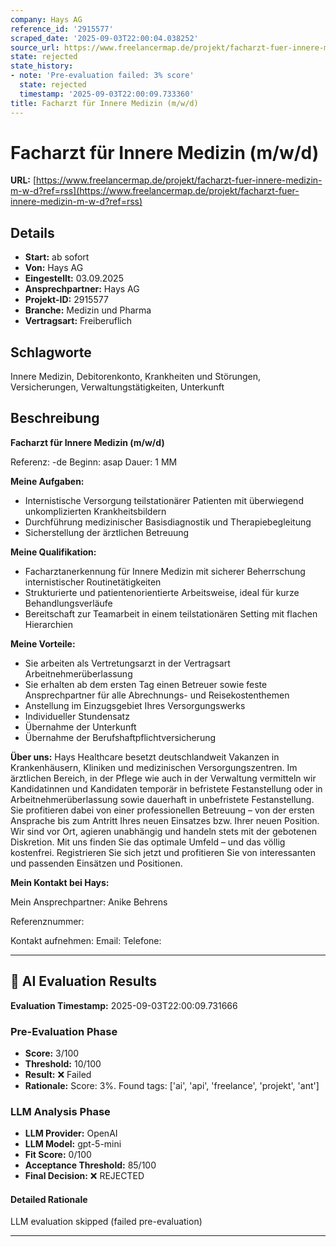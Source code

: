```yaml
---
company: Hays AG
reference_id: '2915577'
scraped_date: '2025-09-03T22:00:04.038252'
source_url: https://www.freelancermap.de/projekt/facharzt-fuer-innere-medizin-m-w-d?ref=rss
state: rejected
state_history:
- note: 'Pre-evaluation failed: 3% score'
  state: rejected
  timestamp: '2025-09-03T22:00:09.733360'
title: Facharzt für Innere Medizin (m/w/d)
---
```



# Facharzt für Innere Medizin (m/w/d)
**URL:** [https://www.freelancermap.de/projekt/facharzt-fuer-innere-medizin-m-w-d?ref=rss](https://www.freelancermap.de/projekt/facharzt-fuer-innere-medizin-m-w-d?ref=rss)
## Details
- **Start:** ab sofort
- **Von:** Hays AG
- **Eingestellt:** 03.09.2025
- **Ansprechpartner:** Hays AG
- **Projekt-ID:** 2915577
- **Branche:** Medizin und Pharma
- **Vertragsart:** Freiberuflich

## Schlagworte
Innere Medizin, Debitorenkonto, Krankheiten und Störungen, Versicherungen, Verwaltungstätigkeiten, Unterkunft

## Beschreibung
**Facharzt für Innere Medizin (m/w/d)**

Referenz: -de
Beginn: asap
Dauer: 1 MM

**Meine Aufgaben:**

- Internistische Versorgung teilstationärer Patienten mit überwiegend unkomplizierten Krankheitsbildern
- Durchführung medizinischer Basisdiagnostik und Therapiebegleitung
- Sicherstellung der ärztlichen Betreuung

**Meine Qualifikation:**

- Facharztanerkennung für Innere Medizin mit sicherer Beherrschung internistischer Routinetätigkeiten
- Strukturierte und patientenorientierte Arbeitsweise, ideal für kurze Behandlungsverläufe
- Bereitschaft zur Teamarbeit in einem teilstationären Setting mit flachen Hierarchien

**Meine Vorteile:**

- Sie arbeiten als Vertretungsarzt in der Vertragsart Arbeitnehmerüberlassung
- Sie erhalten ab dem ersten Tag einen Betreuer sowie feste Ansprechpartner für alle Abrechnungs- und Reisekostenthemen
- Anstellung im Einzugsgebiet Ihres Versorgungswerks
- Individueller Stundensatz
- Übernahme der Unterkunft
- Übernahme der Berufshaftpflichtversicherung

**Über uns:**
Hays Healthcare besetzt deutschlandweit Vakanzen in Krankenhäusern, Kliniken und medizinischen Versorgungszentren. Im ärztlichen Bereich, in der Pflege wie auch in der Verwaltung vermitteln wir Kandidatinnen und Kandidaten temporär in befristete Festanstellung oder in Arbeitnehmerüberlassung sowie dauerhaft in unbefristete Festanstellung. Sie profitieren dabei von einer professionellen Betreuung – von der ersten Ansprache bis zum Antritt Ihres neuen Einsatzes bzw. Ihrer neuen Position. Wir sind vor Ort, agieren unabhängig und handeln stets mit der gebotenen Diskretion. Mit uns finden Sie das optimale Umfeld – und das völlig kostenfrei. Registrieren Sie sich jetzt und profitieren Sie von interessanten und passenden Einsätzen und Positionen.

**Mein Kontakt bei Hays:**

Mein Ansprechpartner:
Anike Behrens

Referenznummer:

Kontakt aufnehmen:
Email:
Telefone:

---

## 🤖 AI Evaluation Results

**Evaluation Timestamp:** 2025-09-03T22:00:09.731666

### Pre-Evaluation Phase
- **Score:** 3/100
- **Threshold:** 10/100
- **Result:** ❌ Failed
- **Rationale:** Score: 3%. Found tags: ['ai', 'api', 'freelance', 'projekt', 'ant']

### LLM Analysis Phase
- **LLM Provider:** OpenAI
- **LLM Model:** gpt-5-mini
- **Fit Score:** 0/100
- **Acceptance Threshold:** 85/100
- **Final Decision:** ❌ REJECTED

#### Detailed Rationale
LLM evaluation skipped (failed pre-evaluation)

---
